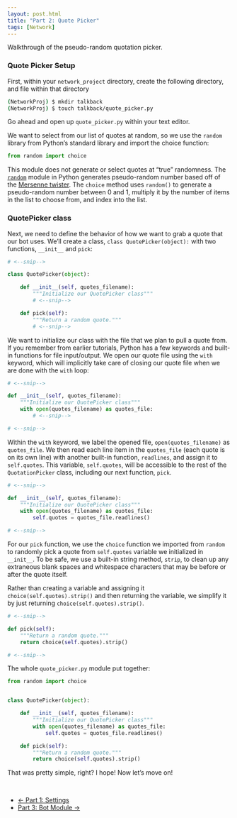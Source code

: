 ```yaml
---
layout: post.html
title: "Part 2: Quote Picker"
tags: [Network]
---
```


Walkthrough of the pseudo-random quotation picker.


### Quote Picker Setup

First, within your `network_project` directory, create the following directory, and file within that directory

```bash
(NetworkProj) $ mkdir talkback
(NetworkProj) $ touch talkback/quote_picker.py
```

Go ahead and open up `quote_picker.py` within your text editor.


We want to select from our list of quotes at random, so we use the `random` library from Python’s standard library and import the choice function:

```python
from random import choice
```

This module does not generate or select quotes at “true” randomness.  The [`random`](http://docs.python.org/2/library/random.html) module in Python generates pseudo-random number based off of the [Mersenne twister](http://en.wikipedia.org/wiki/Mersenne_twister).  The `choice` method uses `random()` to generate a pseudo-random number between 0 and 1, multiply it by the number of items in the list to choose from, and index into the list.

### QuotePicker class

Next, we need to define the behavior of how we want to grab a quote that our bot uses.  We’ll create a class, `class QuotePicker(object):` with two functions, `__init__` and `pick`:


```python
# <--snip-->

class QuotePicker(object):

    def __init__(self, quotes_filename):
        """Initialize our QuotePicker class"""
        # <--snip-->

    def pick(self):
    	"""Return a random quote."""
    	# <--snip-->
```

We want to initialize our class with the file that we plan to pull a quote from.  If you remember from earlier tutorials, Python has a few keywords and built-in functions for file input/output.  We open our quote file using the `with` keyword, which will implicitly take care of closing our quote file when we are done with the `with` loop:

```python
# <--snip-->

def __init__(self, quotes_filename):
    """Initialize our QuotePicker class"""
    with open(quotes_filename) as quotes_file:
        # <--snip-->

# <--snip-->
```

Within the `with` keyword, we label the opened file, `open(quotes_filename)` as `quotes_file`.  We then read each line item in the `quotes_file` (each quote is on its own line) with another built-in function, `readlines`, and assign it to `self.quotes`.  This variable, `self.quotes`, will be accessible to the rest of the `QuotationPicker` class, including our next function, `pick`.

```python
# <--snip-->

def __init__(self, quotes_filename):
    """Initialize our QuotePicker class"""
    with open(quotes_filename) as quotes_file:
        self.quotes = quotes_file.readlines()

# <--snip-->
```

For our `pick` function, we use the `choice` function we imported from `random` to randomly pick a quote from `self.quotes` variable we initialized in `__init__`.  To be safe, we use a built-in string method, `strip`, to clean up any extraneous blank spaces and whitespace characters that may be before or after the quote itself.

Rather than creating a variable and assigning it `choice(self.quotes).strip()` and then returning the variable, we simplify it by just returning `choice(self.quotes).strip()`.

```python
# <--snip-->

def pick(self):
    """Return a random quote."""
    return choice(self.quotes).strip()

# <--snip-->
```

The whole `quote_picker.py` module put together:

```python
from random import choice


class QuotePicker(object):

    def __init__(self, quotes_filename):
        """Initialize our QuotePicker class"""
        with open(quotes_filename) as quotes_file:
            self.quotes = quotes_file.readlines()

    def pick(self):
        """Return a random quote."""
        return choice(self.quotes).strip()
```


That was pretty simple, right?  I hope!  Now let’s move on!

<br/>

<nav>
  <ul class="pager">
    <li class="previous"><a href="{{ get_url('/networks/part-1/') }}"><span aria-hidden="true">&larr;</span> Part 1: Settings</a></li>
    <li class="next"><a href="{{ get_url('/networks/part-3/') }}">Part 3: Bot Module <span aria-hidden="true">&rarr;</span></a></li>
  </ul>
</nav>
